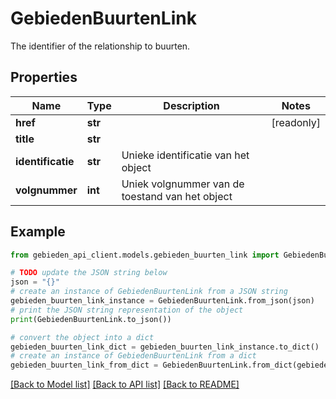 # GebiedenBuurtenLink

The identifier of the relationship to buurten.

## Properties

Name | Type | Description | Notes
------------ | ------------- | ------------- | -------------
**href** | **str** |  | [readonly] 
**title** | **str** |  | 
**identificatie** | **str** | Unieke identificatie van het object | 
**volgnummer** | **int** | Uniek volgnummer van de toestand van het object | 

## Example

```python
from gebieden_api_client.models.gebieden_buurten_link import GebiedenBuurtenLink

# TODO update the JSON string below
json = "{}"
# create an instance of GebiedenBuurtenLink from a JSON string
gebieden_buurten_link_instance = GebiedenBuurtenLink.from_json(json)
# print the JSON string representation of the object
print(GebiedenBuurtenLink.to_json())

# convert the object into a dict
gebieden_buurten_link_dict = gebieden_buurten_link_instance.to_dict()
# create an instance of GebiedenBuurtenLink from a dict
gebieden_buurten_link_from_dict = GebiedenBuurtenLink.from_dict(gebieden_buurten_link_dict)
```
[[Back to Model list]](../README.md#documentation-for-models) [[Back to API list]](../README.md#documentation-for-api-endpoints) [[Back to README]](../README.md)


